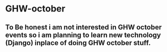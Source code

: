 # GHW-october
## To Be honest i am not interested in GHW october events so i am planning to learn new technology (Django) inplace of doing GHW october stuff.
